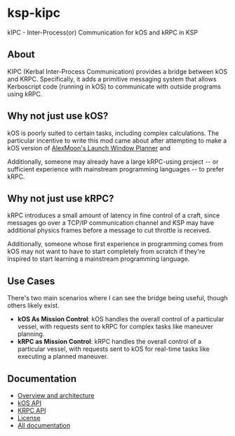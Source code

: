 # ksp-kipc
kIPC - Inter-Process(or) Communication for kOS and kRPC in KSP

## About

KIPC (Kerbal Inter-Process Communication) provides a bridge between kOS and KRPC.  Specifically, it adds a primitive 
messaging system that allows Kerboscript code (running in kOS) to communicate with outside programs using kRPC.

## Why not just use kOS?

kOS is poorly suited to certain tasks, including complex calculations.  The particular incentive to write this mod came
about after attempting to make a kOS version of [AlexMoon's Launch Window Planner](http://alexmoon.github.io/ksp/) and

Additionally, someone may already have a large kRPC-using project -- or sufficient experience with mainstream
programming languages -- to prefer kRPC.

## Why not just use kRPC?

kRPC introduces a small amount of latency in fine control of a craft, since messages go over a TCP/IP communication
channel and KSP may have additional physics frames before a message to cut throttle is received.

Additionally, someone whose first experience in programming comes from kOS may not want to have to start completely 
from scratch if they're inspired to start learning a mainstream programming language.

## Use Cases

There's two main scenarios where I can see the bridge being useful, though others likely exist.

 * **kOS As Mission Control**: kOS handles the overall control of a particular vessel, with requests sent to kRPC for
   complex tasks like maneuver planning.
 * **kRPC as Mission Control**: kRPC handles the overall control of a particular vessel, with requests sent to kOS for
   real-time tasks like executing a planned maneuver.

## Documentation

 * [Overview and architecture](/doc/index.md)
 * [kOS API](/doc/kos.md)
 * [KRPC API](/doc/krpc.md)
 * [License](/doc/LICENSE.md)
 * [All documentation](/doc/)
